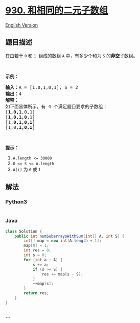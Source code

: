 # [930. 和相同的二元子数组](https://leetcode-cn.com/problems/binary-subarrays-with-sum)

[English Version](/solution/0900-0999/0930.Binary%20Subarrays%20With%20Sum/README_EN.md)

## 题目描述

<!-- 这里写题目描述 -->
<p>在由若干&nbsp;<code>0</code>&nbsp;和&nbsp;<code>1</code>&nbsp; 组成的数组&nbsp;<code>A</code>&nbsp;中，有多少个和为 <code>S</code>&nbsp;的<strong>非空</strong>子数组。</p>

<p>&nbsp;</p>

<p><strong>示例：</strong></p>

<pre><strong>输入：</strong>A = [1,0,1,0,1], S = 2
<strong>输出：</strong>4
<strong>解释：</strong>
如下面黑体所示，有 4 个满足题目要求的子数组：
[<strong>1,0,1</strong>,0,1]
[<strong>1,0,1,0</strong>,1]
[1,<strong>0,1,0,1</strong>]
[1,0,<strong>1,0,1</strong>]
</pre>

<p>&nbsp;</p>

<p><strong>提示：</strong></p>

<ol>
	<li><code>A.length &lt;= 30000</code></li>
	<li><code>0 &lt;= S &lt;= A.length</code></li>
	<li><code>A[i]</code>&nbsp;为&nbsp;<code>0</code>&nbsp;或&nbsp;<code>1</code></li>
</ol>

## 解法

<!-- 这里可写通用的实现逻辑 -->

<!-- tabs:start -->

### **Python3**

<!-- 这里可写当前语言的特殊实现逻辑 -->

```python

```

### **Java**

<!-- 这里可写当前语言的特殊实现逻辑 -->

```java
class Solution {
    public int numSubarraysWithSum(int[] A, int S) {
        int[] map = new int[A.length + 1];
        map[0] = 1;
        int res = 0;
        int s = 0;
        for (int a : A) {
            s += a;
            if (s >= S) {
                res += map[s - S];
            }
            ++map[s];
        }
        return res;
    }
}

```

### **...**

```

```

<!-- tabs:end -->
